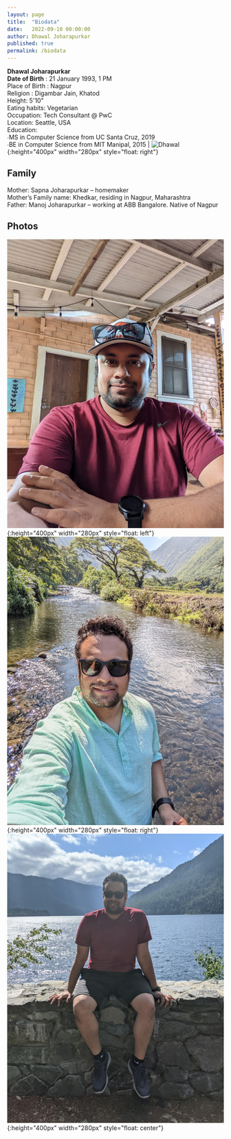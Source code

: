 ```yaml
---
layout: page
title:  "Biodata"
date:   2022-09-10 00:00:00
author: Dhawal Joharapurkar
published: true
permalink: /biodata
---
```



**Dhawal Joharapurkar** <br>  **Date of Birth** : 21 January 1993, 1 PM <br>    Place of Birth : Nagpur <br> Religion : Digambar Jain, Khatod <br> Height: 5'10" <br> Eating habits: Vegetarian <br> Occupation: Tech Consultant @ PwC <br> Location: Seattle, USA <br> Education: <br> ∙MS in Computer Science from UC Santa Cruz, 2019 <br>  ∙BE in Computer Science from MIT Manipal, 2015  | ![Dhawal](/assets/images/me.jpeg){:height="400px" width="280px" style="float: right"}


Family
---

Mother: Sapna Joharapurkar – homemaker <br>
Mother’s Family name: Khedkar, residing in Nagpur, Maharashtra <br>
Father: Manoj Joharapurkar – working at ABB Bangalore. Native of Nagpur <br>

Photos
---


![1](/assets/images/1.jpeg){:height="400px" width="280px" style="float: left"}
![3](/assets/images/3.jpeg){:height="400px" width="280px" style="float: right"}
![2](/assets/images/2.jpeg){:height="400px" width="280px" style="float: center"}